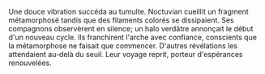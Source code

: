 Une douce vibration succéda au tumulte.
Noctuvian cueillit un fragment métamorphosé tandis que des filaments colorés se dissipaient.
Ses compagnons observèrent en silence; un halo verdâtre annonçait le début d'un nouveau cycle.
Ils franchirent l'arche avec confiance, conscients que la métamorphose ne faisait que commencer.
D'autres révélations les attendaient au-delà du seuil.
Leur voyage reprit, porteur d'espérances renouvelées.
